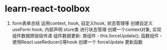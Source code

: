 # learn-react-toolbox

1. form表单总结
   运用context, hook, 自定义hook, 状态管理等
   创建自定义 useForm hook, 内部声明 store类 进行状态管理
   创建一个context对象, 实现组件数据跨层级传递
   组件数据更新: 类组件 - this.forceUpdate(); 函数组件 - 使用React.useReducer()等hook 创建一个 forceUpdate 更新函数

